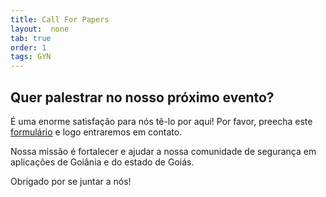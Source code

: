 ```yaml
---
title: Call For Papers
layout:  none
tab: true
order: 1
tags: GYN
---
```


## Quer palestrar no nosso próximo evento?

É uma enorme satisfação para nós tê-lo por aqui! Por favor, preecha este [formulário](https://forms.gle/YwByNWEwDB2NyoSQ9) e logo entraremos em contato.

<p></p>

Nossa missão é fortalecer e ajudar a nossa comunidade de segurança em aplicações de Goiânia e do estado de Goiás.

<p></p>

Obrigado por se juntar a nós!
